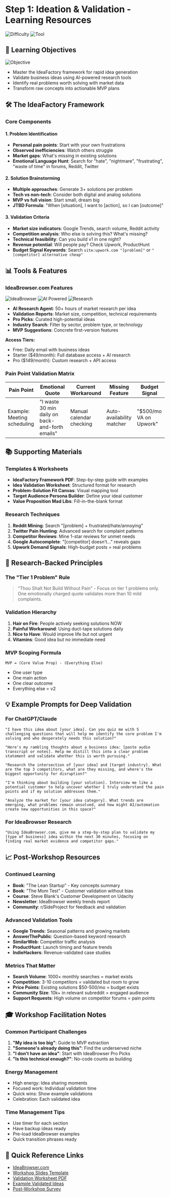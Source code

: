 # Step 1: Ideation & Validation - Learning Resources

![Difficulty](https://img.shields.io/badge/Difficulty-Beginner-green) ![Tool](https://img.shields.io/badge/Tool-IdeaBrowser.com-orange)

## 🎯 Learning Objectives

![Objective](https://img.shields.io/badge/Objective-Idea%20Validation-brightgreen)
- Master the IdeaFactory framework for rapid idea generation
- Validate business ideas using AI-powered research tools
- Identify real problems worth solving with market data
- Transform raw concepts into actionable MVP plans

## 🛠️ The IdeaFactory Framework

### Core Components

#### 1. Problem Identification
- **Personal pain points**: Start with your own frustrations
- **Observed inefficiencies**: Watch others struggle
- **Market gaps**: What's missing in existing solutions
- **Emotional Language Hunt**: Search for "hate", "nightmare", "frustrating", "waste of time" in forums, Reddit, Twitter

#### 2. Solution Brainstorming
- **Multiple approaches**: Generate 3+ solutions per problem
- **Tech vs non-tech**: Consider both digital and analog solutions
- **MVP vs full vision**: Start small, dream big
- **JTBD Formula**: "When [situation], I want to [action], so I can [outcome]"

#### 3. Validation Criteria
- **Market size indicators**: Google Trends, search volume, Reddit activity
- **Competition analysis**: Who else is solving this? What's missing?
- **Technical feasibility**: Can you build v1 in one night?
- **Revenue potential**: Will people pay? Check Upwork, ProductHunt
- **Budget Signal Keywords**: Search `site:upwork.com "[problem]"` or `"[competitor] alternative cheap"`

## 📊 Tools & Features

### IdeaBrowser.com Features
![IdeaBrowser](https://img.shields.io/badge/Platform-IdeaBrowser-4A90E2) ![AI Powered](https://img.shields.io/badge/AI-Powered-FF6B6B) ![Research](https://img.shields.io/badge/Research-50%2B%20Hours-45B7D1)

- **AI Research Agent**: 50+ hours of market research per idea
- **Validation Reports**: Market size, competition, technical requirements
- **Pro Picks**: Curated high-potential ideas
- **Industry Search**: Filter by sector, problem type, or technology
- **MVP Suggestions**: Concrete first-version features

**Access Tiers:**
- Free: Daily email with business ideas
- Starter ($49/month): Full database access + AI research
- Pro ($149/month): Custom research + API access

### Pain Point Validation Matrix

| Pain Point | Emotional Quote | Current Workaround | Missing Feature | Budget Signal |
|------------|----------------|-------------------|-----------------|---------------|
| Example: Meeting scheduling | "I waste 30 min daily on back-and-forth emails" | Manual calendar checking | Auto-availability matcher | "$500/mo VA on Upwork" |

## 📚 Supporting Materials

### Templates & Worksheets
- **IdeaFactory Framework PDF**: Step-by-step guide with examples
- **Idea Validation Worksheet**: Structured format for research
- **Problem-Solution Fit Canvas**: Visual mapping tool
- **Target Audience Persona Builder**: Define your ideal customer
- **Value Proposition Mad Libs**: Fill-in-the-blank format

### Research Techniques
1. **Reddit Mining**: Search "[problem] + frustrated/hate/annoying"
2. **Twitter Pain Hunting**: Advanced search for complaint patterns
3. **Competitor Reviews**: Mine 1-star reviews for unmet needs
4. **Google Autocomplete**: "[competitor] doesn't..." reveals gaps
5. **Upwork Demand Signals**: High-budget posts = real problems

## 🚀 Research-Backed Principles

### The "Tier 1 Problem" Rule
> "Thou Shalt Not Build Without Pain" - Focus on tier 1 problems only. One emotionally charged quote validates more than 10 mild complaints.

### Validation Hierarchy
1. **Hair on Fire**: People actively seeking solutions NOW
2. **Painful Workaround**: Using duct-tape solutions daily
3. **Nice to Have**: Would improve life but not urgent
4. **Vitamins**: Good idea but no immediate need

### MVP Scoping Formula
```
MVP = (Core Value Prop) - (Everything Else)
```
- One user type
- One main action
- One clear outcome
- Everything else = v2

## 💡 Example Prompts for Deep Validation

### For ChatGPT/Claude
```
"I have this idea about [your idea]. Can you quiz me with 5 challenging questions that will help me identify the core problem I'm solving and who desperately needs this solution?"

"Here's my rambling thoughts about a business idea: [paste audio transcript or notes]. Help me distill this into a clear problem statement and validate whether this is worth pursuing."

"Research the intersection of [your idea] and [target industry]. What are the top 3 competitors, what are they missing, and where's the biggest opportunity for disruption?"

"I'm thinking about building [your solution]. Interview me like a potential customer to help uncover whether I truly understand the pain points and if my solution addresses them."

"Analyze the market for [your idea category]. What trends are emerging, what problems remain unsolved, and how might AI/automation create new opportunities in this space?"
```

### For IdeaBrowser Research
```
"Using IdeaBrowser.com, give me a step-by-step plan to validate my [type of business] idea within the next 30 minutes, focusing on finding real market evidence and competitor gaps."
```

## 📈 Post-Workshop Resources

### Continued Learning
- **Book**: "The Lean Startup" - Key concepts summary
- **Book**: "The Mom Test" - Customer validation without bias
- **Course**: Steve Blank's Customer Development on Udacity
- **Newsletter**: IdeaBrowser weekly trends report
- **Community**: r/SideProject for feedback and validation

### Advanced Validation Tools
- **Google Trends**: Seasonal patterns and growing markets
- **AnswerThePublic**: Question-based keyword research
- **SimilarWeb**: Competitor traffic analysis
- **ProductHunt**: Launch timing and feature trends
- **IndieHackers**: Revenue-validated case studies

### Metrics That Matter
- **Search Volume**: 1000+ monthly searches = market exists
- **Competition**: 3-10 competitors = validated but room to grow
- **Price Points**: Existing solutions $50-500/mo = budget exists
- **Community Size**: 10k+ in relevant subreddit = engaged audience
- **Support Requests**: High volume on competitor forums = pain points

## 🎓 Workshop Facilitation Notes

### Common Participant Challenges
1. **"My idea is too big"**: Guide to MVP extraction
2. **"Someone's already doing this"**: Find the underserved niche
3. **"I don't have an idea"**: Start with IdeaBrowser Pro Picks
4. **"Is this technical enough?"**: No-code counts as building

### Energy Management
- High energy: Idea sharing moments
- Focused work: Individual validation time
- Quick wins: Show example validations
- Celebration: Each validated idea

### Time Management Tips
- Use timer for each section
- Have backup ideas ready
- Pre-load IdeaBrowser examples
- Quick transition phrases ready

## 🔗 Quick Reference Links
- [IdeaBrowser.com](https://ideabrowser.com)
- [Workshop Slides Template](link)
- [Validation Worksheet PDF](link)
- [Example Validated Ideas](link)
- [Post-Workshop Survey](link)
